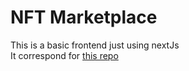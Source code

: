 # NFT Marketplace

This is a basic frontend just using nextJs <br/>
It correspond for [this repo](https://github.com/maikelordaz/Marketplace) <br/>